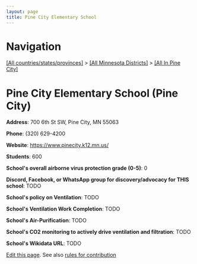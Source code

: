 ```yaml
---
layout: page
title: Pine City Elementary School
---
```

# Navigation

[[All countries/states/provinces]](../../..) > [[All Minnesota Districts]](../..) > [[All In Pine City]](..)

# Pine City Elementary School (Pine City)

**Address**: 700 6th St SW, Pine City, MN 55063

**Phone**: (320) 629-4200

**Website**: <https://www.pinecity.k12.mn.us/>

**Students**: 600

**School's overall airborne virus protection grade (0-5)**: 0

**Discord, Facebook, or WhatsApp group for discovery/advocacy for THIS school**: TODO

**School's policy on Ventilation**: TODO

**School's Ventilation Work Completion**: TODO

**School's Air-Purification**: TODO

**School's CO2 monitoring to actively drive ventilation and filtration**: TODO

**School's Wikidata URL**: TODO


[Edit this page](https://github.com/ventilate-schools/MN/edit/main/./Pine_City/Pine_City_Elementary_School.md). See also [rules for contribution](../../../contribution-rules/)